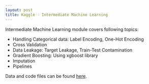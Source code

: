 ```yaml
---
layout: post
title: Kaggle - Intermediate Machine Learning
---
```

Intermediate Machine Learning module covers following topics:
- Handling Categorical data: Label Encoding, One-Hot Encoding
- Cross Validation
- Data Leakage: Target Leakage, Train-Test Contamination
- Gradient Boosting: Using xgboost library
- Imputation
- Pipelines

Data and code files can be found [here](https://github.com/hamuntech/Intermediate_ML).